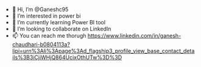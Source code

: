 - 👋 Hi, I’m @Ganeshc95
- 👀 I’m interested in power bi
- 🌱 I’m currently learning Power BI tool
- 💞️ I’m looking to collaborate on LinkedIn
- 📫 You can reach me thorugh https://www.linkedin.com/in/ganesh-chaudhari-b0804113a?lipi=urn%3Ali%3Apage%3Ad_flagship3_profile_view_base_contact_details%3B3iCjiWHjQ864UcixOthUTw%3D%3D

<!---
Ganeshc95/Ganeshc95 is a ✨ special ✨ repository because its `README.md` (this file) appears on your GitHub profile.
You can click the Preview link to take a look at your changes.
--->
